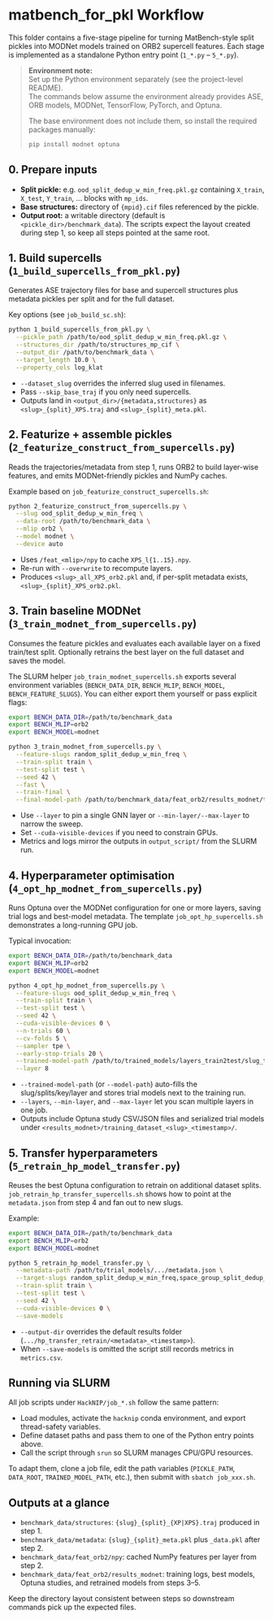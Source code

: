 # matbench_for_pkl Workflow

This folder contains a five-stage pipeline for turning MatBench-style split pickles into MODNet models trained on ORB2 supercell features. Each stage is implemented as a standalone Python entry point (`1_*.py` – `5_*.py`). 

> **Environment note:**  
> Set up the Python environment separately (see the project-level README).  
> The commands below assume the environment already provides ASE, ORB models, MODNet, TensorFlow, PyTorch, and Optuna.  
>  
> The base environment does not include them, so install the required packages manually:
> ```bash
> pip install modnet optuna
> ```

## 0. Prepare inputs
- **Split pickle:** e.g. `ood_split_dedup_w_min_freq.pkl.gz` containing `X_train`, `X_test`, `Y_train`, … blocks with `mp_ids`.
- **Base structures:** directory of `{mpid}.cif` files referenced by the pickle.
- **Output root:** a writable directory (default is `<pickle_dir>/benchmark_data`). The scripts expect the layout created during step 1, so keep all steps pointed at the same root.

## 1. Build supercells (`1_build_supercells_from_pkl.py`)
Generates ASE trajectory files for base and supercell structures plus metadata pickles per split and for the full dataset.

Key options (see `job_build_sc.sh`):
```bash
python 1_build_supercells_from_pkl.py \
  --pickle_path /path/to/ood_split_dedup_w_min_freq.pkl.gz \
  --structures_dir /path/to/structures_mp_cif \
  --output_dir /path/to/benchmark_data \
  --target_length 10.0 \
  --property_cols log_klat
```
- `--dataset_slug` overrides the inferred slug used in filenames.
- Pass `--skip_base_traj` if you only need supercells.
- Outputs land in `<output_dir>/{metadata,structures}` as `<slug>_{split}_XPS.traj` and `<slug>_{split}_meta.pkl`.

## 2. Featurize + assemble pickles (`2_featurize_construct_from_supercells.py`)
Reads the trajectories/metadata from step 1, runs ORB2 to build layer-wise features, and emits MODNet-friendly pickles and NumPy caches.

Example based on `job_featurize_construct_supercells.sh`:
```bash
python 2_featurize_construct_from_supercells.py \
  --slug ood_split_dedup_w_min_freq \
  --data-root /path/to/benchmark_data \
  --mlip orb2 \
  --model modnet \
  --device auto
```
- Uses `/feat_<mlip>/npy` to cache `XPS_l{1..15}.npy`.
- Re-run with `--overwrite` to recompute layers.
- Produces `<slug>_all_XPS_orb2.pkl` and, if per-split metadata exists, `<slug>_{split}_XPS_orb2.pkl`.

## 3. Train baseline MODNet (`3_train_modnet_from_supercells.py`)
Consumes the feature pickles and evaluates each available layer on a fixed train/test split. Optionally retrains the best layer on the full dataset and saves the model.

The SLURM helper `job_train_modnet_supercells.sh` exports several environment variables (`BENCH_DATA_DIR`, `BENCH_MLIP`, `BENCH_MODEL`, `BENCH_FEATURE_SLUGS`). You can either export them yourself or pass explicit flags:
```bash
export BENCH_DATA_DIR=/path/to/benchmark_data
export BENCH_MLIP=orb2
export BENCH_MODEL=modnet

python 3_train_modnet_from_supercells.py \
  --feature-slugs random_split_dedup_w_min_freq \
  --train-split train \
  --test-split test \
  --seed 42 \
  --fast \
  --train-final \
  --final-model-path /path/to/benchmark_data/feat_orb2/results_modnet/trained_models
```
- Use `--layer` to pin a single GNN layer or `--min-layer/--max-layer` to narrow the sweep.
- Set `--cuda-visible-devices` if you need to constrain GPUs.
- Metrics and logs mirror the outputs in `output_script/` from the SLURM run.

## 4. Hyperparameter optimisation (`4_opt_hp_modnet_from_supercells.py`)
Runs Optuna over the MODNet configuration for one or more layers, saving trial logs and best-model metadata. The template `job_opt_hp_supercells.sh` demonstrates a long-running GPU job.

Typical invocation:
```bash
export BENCH_DATA_DIR=/path/to/benchmark_data
export BENCH_MLIP=orb2
export BENCH_MODEL=modnet

python 4_opt_hp_modnet_from_supercells.py \
  --feature-slugs ood_split_dedup_w_min_freq \
  --train-split train \
  --test-split test \
  --seed 42 \
  --cuda-visible-devices 0 \
  --n-trials 60 \
  --cv-folds 5 \
  --sampler tpe \
  --early-stop-trials 20 \
  --trained-model-path /path/to/trained_models/layers_train2test/slug_train2test_XPS_orb2_l8.modnet \
  --layer 8
```
- `--trained-model-path` (or `--model-path`) auto-fills the slug/splits/key/layer and stores trial models next to the training run.
- `--layers`, `--min-layer`, and `--max-layer` let you scan multiple layers in one job.
- Outputs include Optuna study CSV/JSON files and serialized trial models under `<results_modnet>/training_dataset_<slug>_<timestamp>/`.

## 5. Transfer hyperparameters (`5_retrain_hp_model_transfer.py`)
Reuses the best Optuna configuration to retrain on additional dataset splits. `job_retrain_hp_transfer_supercells.sh` shows how to point at the `metadata.json` from step 4 and fan out to new slugs.

Example:
```bash
export BENCH_DATA_DIR=/path/to/benchmark_data
export BENCH_MLIP=orb2
export BENCH_MODEL=modnet

python 5_retrain_hp_model_transfer.py \
  --metadata-path /path/to/trial_models/.../metadata.json \
  --target-slugs random_split_dedup_w_min_freq,space_group_split_dedup_w_min_freq \
  --train-split train \
  --test-split test \
  --seed 42 \
  --cuda-visible-devices 0 \
  --save-models
```
- `--output-dir` overrides the default results folder (`.../hp_transfer_retrain/<metadata>_<timestamp>`).
- When `--save-models` is omitted the script still records metrics in `metrics.csv`.

## Running via SLURM
All job scripts under `HackNIP/job_*.sh` follow the same pattern:
- Load modules, activate the `hacknip` conda environment, and export thread-safety variables.
- Define dataset paths and pass them to one of the Python entry points above.
- Call the script through `srun` so SLURM manages CPU/GPU resources.

To adapt them, clone a job file, edit the path variables (`PICKLE_PATH`, `DATA_ROOT`, `TRAINED_MODEL_PATH`, etc.), then submit with `sbatch job_xxx.sh`.

## Outputs at a glance
- `benchmark_data/structures`: `{slug}_{split}_{XP|XPS}.traj` produced in step 1.
- `benchmark_data/metadata`: `{slug}_{split}_meta.pkl` plus `_data.pkl` after step 2.
- `benchmark_data/feat_orb2/npy`: cached NumPy features per layer from step 2.
- `benchmark_data/feat_orb2/results_modnet`: training logs, best models, Optuna studies, and retrained models from steps 3–5.

Keep the directory layout consistent between steps so downstream commands pick up the expected files.
